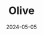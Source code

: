 ---
date: 2024-05-05
featured_image: Olive-20240727-25.jpg
title: Olive
description: 
tags: ["olive"]
---